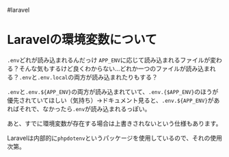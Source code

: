 #laravel
# Laravelの環境変数について

`.env`どれが読み込まれるんだっけ
`APP_ENV`に応じて読み込まれるファイルが変わる？そんな気もするけど良くわからない...どれか一つのファイルが読み込まれる？`.env`と`.env.local`の両方が読み込まれたりもする？

`.env`と`.env.${APP_ENV}`の両方が読み込まれていて、`.env.{$APP_ENV}`のほうが優先されていてほしい（気持ち）→ドキュメント見ると、`.env.${APP_ENV}`があればそれで、なかったら`.env`が読み込まれるっぽい。

あと、すでに環境変数が存在する場合は上書きされないという仕様もあります。

Laravelは内部的に`phpdotenv`というパッケージを使用しているので、それの使用次第。

